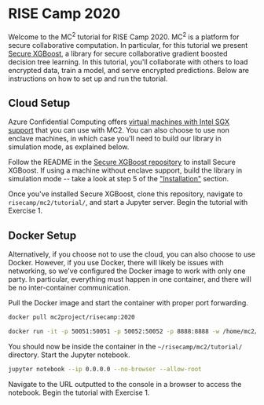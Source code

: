 # RISE Camp 2020

Welcome to the MC<sup>2</sup> tutorial for RISE Camp 2020. MC<sup>2</sup> is a platform for secure collaborative computation. In particular, for this tutorial we present [Secure XGBoost](https://github.com/mc2-project/secure-xgboost), a library for secure collaborative gradient boosted decision tree learning. In this tutorial, you'll collaborate with others to load encrypted data, train a model, and serve encrypted predictions. Below are instructions on how to set up and run the tutorial.

## Cloud Setup
Azure Confidential Computing offers [virtual machines with Intel SGX support](https://azure.microsoft.com/en-us/blog/dcsv2series-vm-now-generally-available-from-azure-confidential-computing/) that you can use with MC2. You can also choose to use non enclave machines, in which case you'll need to build our library in simulation mode, as explained below. 

Follow the README in the [Secure XGBoost repository](https://github.com/mc2-project/secure-xgboost) to install Secure XGBoost. If using a machine without enclave support, build the library in simulation mode -- take a look at step 5 of the ["Installation"](https://github.com/mc2-project/secure-xgboost#installation) section. 

Once you've installed Secure XGBoost, clone this repository, navigate to `risecamp/mc2/tutorial/`, and start a Jupyter server. Begin the tutorial with Exercise 1. 

## Docker Setup
Alternatively, if you choose not to use the cloud, you can also choose to use Docker. However, if you use Docker, there will likely be issues with networking, so we've configured the Docker image to work with only one party. In particular, everything must happen in one container, and there will be no inter-container communication. 

Pull the Docker image and start the container with proper port forwarding.

```sh
docker pull mc2project/risecamp:2020

docker run -it -p 50051:50051 -p 50052:50052 -p 8888:8888 -w /home/mc2/risecamp/mc2/tutorial/ mc2project/risecamp:2020 /bin/bash
```

You should now be inside the container in the `~/risecamp/mc2/tutorial/` directory. Start the Jupyter notebook.

```sh
jupyter notebook --ip 0.0.0.0 --no-browser --allow-root
```

Navigate to the URL outputted to the console in a browser to access the notebook. Begin the tutorial with Exercise 1. 


